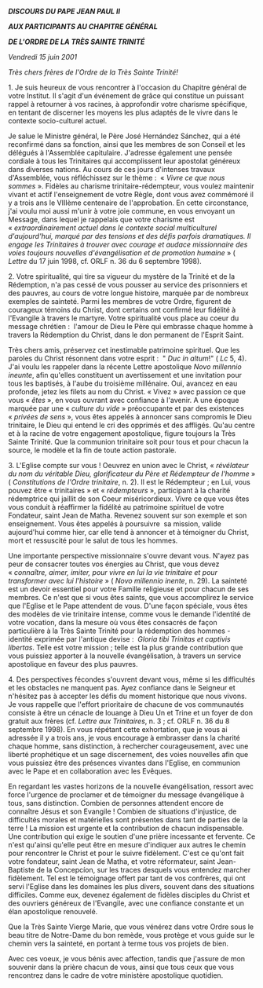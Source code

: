 ***DISCOURS DU PAPE JEAN PAUL II***

***AUX PARTICIPANTS AU CHAPITRE GÉNÉRAL***

***DE L'ORDRE DE LA TRÈS SAINTE TRINITÉ***

*Vendredi 15 juin 2001*

*Très chers frères de l'Ordre de la Très Sainte Trinité!*

1. Je suis heureux de vous rencontrer à l'occasion du Chapitre général de votre Institut. Il s'agit d'un événement de grâce qui constitue un puissant rappel à retourner à vos racines, à approfondir votre charisme spécifique, en tentant de discerner les moyens les plus adaptés de le vivre dans le contexte socio-culturel actuel.

Je salue le Ministre général, le Père José Hernández Sánchez, qui a été reconfirmé dans sa fonction, ainsi que les membres de son Conseil et les délégués à l'Assemblée capitulaire. J'adresse également une pensée cordiale à tous les Trinitaires qui accomplissent leur apostolat généreux dans diverses nations. Au cours de ces jours d'intenses travaux d'Assemblée, vous réfléchissez sur le thème :  « *Vivre ce que nous sommes* ». Fidèles au charisme trinitaire-rédempteur, vous voulez maintenir vivant et actif l'enseignement de votre Règle, dont vous avez commémoré il y a trois ans le VIIIème centenaire de l'approbation. En cette circonstance, j'ai voulu moi aussi m'unir à votre joie commune, en vous envoyant un Message, dans lequel je rappelais que votre charisme est « *extraordinairement actuel dans le contexte social multiculturel d'aujourd'hui, marqué par des tensions et des défis parfois dramatiques. Il engage les Trinitaires à trouver avec courage et audace missionnaire des voies toujours nouvelles d'évangélisation et de promotion humaine* » ( *Lettre* du 17 juin 1998, cf. ORLF n. 36 du 6 septembre 1998).

2. Votre spiritualité, qui tire sa vigueur du mystère de la Trinité et de la Rédemption, n'a pas cessé de vous pousser au service des prisonniers et des pauvres, au cours de votre longue histoire, marquée par de nombreux exemples de sainteté. Parmi les membres de votre Ordre, figurent de courageux témoins du Christ, dont certains ont confirmé leur fidélité à l'Evangile à travers le martyre. Votre spiritualité vous place au coeur du message chrétien :  l'amour de Dieu le Père qui embrasse chaque homme à travers la Rédemption du Christ, dans le don permanent de l'Esprit Saint.

Très chers amis, préservez cet inestimable patrimoine spirituel. Que les paroles du Christ résonnent dans votre esprit :  " *Duc in altum*!" ( *Lc* 5, 4). J'ai voulu les rappeler dans la récente Lettre apostolique *Novo millennio ineunte*, afin qu'elles constituent un avertissement et une invitation pour tous les baptisés, à l'aube du troisième millénaire. Oui, avancez en eau profonde, jetez les filets au nom du Christ. « Vivez » avec passion ce que vous « *êtes* », en vous ouvrant avec confiance à l'avenir. A une époque marquée par une « *culture du vide* » préoccupante et par des existences « *privées de sens* », vous êtes appelés à annoncer sans compromis le Dieu trinitaire, le Dieu qui entend le cri des opprimés et des affligés. Qu'au centre et à la racine de votre engagement apostolique, figure toujours la Très Sainte Trinité. Que la communion trinitaire soit pour tous et pour chacun la source, le modèle et la fin de toute action pastorale.

3. L'Eglise compte sur vous ! Oeuvrez en union avec le Christ, « *révélateur du nom du véritable Dieu, glorificateur du Père et Rédempteur de l'homme* » ( *Constitutions de l'Ordre trinitaire*, n. 2). Il est le Rédempteur ; en Lui, vous pouvez être « trinitaires » et « *rédempteurs* », participant à la charité rédemptrice qui jaillit de son Coeur miséricordieux. Vivre ce que vous êtes vous conduit à réaffirmer la fidélité au patrimoine spirituel de votre Fondateur, saint Jean de Matha. Revenez souvent sur son exemple et son enseignement. Vous êtes appelés à poursuivre  sa mission, valide aujourd'hui comme hier, car elle tend à annoncer et à témoigner du Christ, mort et ressuscité pour le salut de tous les hommes.

Une importante perspective missionnaire s'ouvre devant vous. N'ayez pas peur de consacrer toutes vos énergies au Christ, que vous devez « *connaître, aimer, imiter, pour vivre en lui la vie trinitaire et pour transformer avec lui l'histoire* » ( *Novo millennio inente*, n. 29). La sainteté est un devoir essentiel pour votre Famille religieuse et pour chacun de ses membres. Ce n'est que si vous êtes saints, que vous accomplirez le service que l'Eglise et le Pape attendent de vous. D'une façon spéciale, vous êtes des modèles de vie trinitaire intense, comme vous le demande l'identité de votre vocation, dans la mesure où vous êtes consacrés de façon particulière à la Très Sainte Trinité pour la rédemption des hommes - identité exprimée par l'antique devise :  *Gloria tibi Trinitas et captivis libertas*. Telle est votre mission ; telle est la plus grande contribution que vous puissiez apporter à la nouvelle évangélisation, à travers un service apostolique en faveur des plus pauvres.

4. Des perspectives fécondes s'ouvrent devant vous, même si les difficultés et les obstacles ne manquent pas. Ayez confiance dans le Seigneur et n'hésitez pas à accepter les défis du moment historique que nous vivons. Je vous rappelle que l'effort prioritaire de chacune de vos communautés consiste à être un cénacle de louange à Dieu Un et Trine et un foyer de don gratuit aux frères (cf. *Lettre aux Trinitaires*, n. 3 ; cf. ORLF n. 36 du 8 septembre 1998). En vous répétant cette exhortation, que je vous ai adressée il y a trois ans, je vous encourage à embrasser dans la charité chaque homme, sans distinction, à rechercher courageusement, avec une liberté prophétique et un sage discernement, des voies nouvelles afin que vous puissiez être des présences vivantes dans l'Eglise, en communion avec le Pape et en collaboration avec les Evêques.

En regardant les vastes horizons de la nouvelle évangélisation, ressort avec force l'urgence de proclamer et de témoigner du message évangélique à tous, sans distinction. Combien de personnes attendent encore de connaître Jésus et son Evangile ! Combien de situations d'injustice, de difficultés morales et matérielles sont présentes dans tant de parties de la terre ! La mission est urgente et la contribution de chacun indispensable. Une contribution qui exige le soutien d'une prière incessante et fervente. Ce n'est qu'ainsi qu'elle peut être en mesure d'indiquer aux autres le chemin pour rencontrer le Christ et pour le suivre fidèlement. C'est ce qu'ont fait votre fondateur, saint Jean de Matha, et votre réformateur, saint Jean-Baptiste de la Concepcíon, sur les traces desquels vous entendez marcher fidèlement. Tel est le témoignage offert par tant de vos confrères, qui ont servi l'Eglise dans les domaines les plus divers, souvent dans des situations difficiles. Comme eux, devenez également de fidèles disciples du Christ et des ouvriers généreux de l'Evangile, avec une confiance constante et un élan apostolique renouvelé.

Que la Très Sainte Vierge Marie, que vous vénérez dans votre Ordre sous le beau titre de Notre-Dame du bon remède, vous protège et vous guide sur le chemin vers la sainteté, en portant à terme tous vos projets de bien.

Avec ces voeux, je vous bénis avec affection, tandis que j'assure de mon souvenir dans la prière chacun de vous, ainsi que tous ceux que vous rencontrez dans le cadre de votre ministère apostolique quotidien.